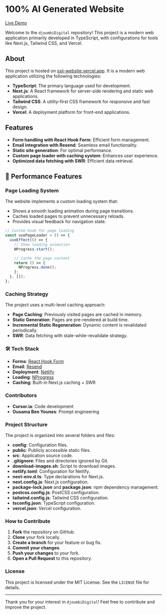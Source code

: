# 100% AI Generated Website

[Live Demo](https://ssii-website-git-main-byoness-projects.vercel.app/fr/)

Welcome to the `djoumbiDigital` repository! This project is a modern web application primarily developed in TypeScript, with configurations for tools like Next.js, Tailwind CSS, and Vercel.

## About

This project is hosted on [ssii-website.vercel.app](https://ssii-website.vercel.app). It is a modern web application utilizing the following technologies:

- **TypeScript**: The primary language used for development.
- **Next.js**: A React framework for server-side rendering and static web applications.
- **Tailwind CSS**: A utility-first CSS framework for responsive and fast design.
- **Vercel**: A deployment platform for front-end applications.

## Features

- **Form handling with React Hook Form**: Efficient form management.
- **Email integration with Resend**: Seamless email functionality.
- **Static site generation**: For optimal performance.
- **Custom page loader with caching system**: Enhances user experience.
- **Optimized data fetching with SWR**: Efficient data retrieval.

## 🚄 Performance Features

### Page Loading System

The website implements a custom loading system that:
- Shows a smooth loading animation during page transitions.
- Caches loaded pages to prevent unnecessary reloads.
- Provides visual feedback for navigation state.

```typescript
// Custom hook for page loading
const usePageLoader = () => {
  useEffect(() => {
    // Show loading animation
    NProgress.start();

    // Cache the page content
    return () => {
      NProgress.done();
    };
  }, []);
};
```

### Caching Strategy

The project uses a multi-level caching approach:
- **Page Caching**: Previously visited pages are cached in memory.
- **Static Generation**: Pages are pre-rendered at build time.
- **Incremental Static Regeneration**: Dynamic content is revalidated periodically.
- **SWR**: Data fetching with stale-while-revalidate strategy.

### 🛠️ Tech Stack

- **Forms**: [React Hook Form](https://react-hook-form.com/)
- **Email**: [Resend](https://resend.com/)
- **Deployment**: [Netlify](https://www.netlify.com/)
- **Loading**: [NProgress](https://ricostacruz.com/nprogress/)
- **Caching**: Built-in Next.js caching + SWR

### Contributors

- **Cursor.ia**: Code development
- **Ousama Ben Younes**: Prompt engineering

### Project Structure

The project is organized into several folders and files:
- **config**: Configuration files.
- **public**: Publicly accessible static files.
- **src**: Application source code.
- **.gitignore**: Files and directories ignored by Git.
- **download-images.sh**: Script to download images.
- **netlify.toml**: Configuration for Netlify.
- **next-env.d.ts**: Type declarations for Next.js.
- **next.config.js**: Next.js configuration.
- **package-lock.json** and **package.json**: npm dependency management.
- **postcss.config.js**: PostCSS configuration.
- **tailwind.config.js**: Tailwind CSS configuration.
- **tsconfig.json**: TypeScript configuration.
- **vercel.json**: Vercel configuration.

### How to Contribute

1. **Fork** the repository on GitHub.
2. **Clone** your fork locally.
3. **Create a branch** for your feature or bug fix.
4. **Commit your changes**.
5. **Push your changes** to your fork.
6. **Open a Pull Request** to this repository.

### License

This project is licensed under the MIT License. See the `LICENSE` file for details.

---

Thank you for your interest in `djoumbiDigital`! Feel free to contribute and improve the project.

